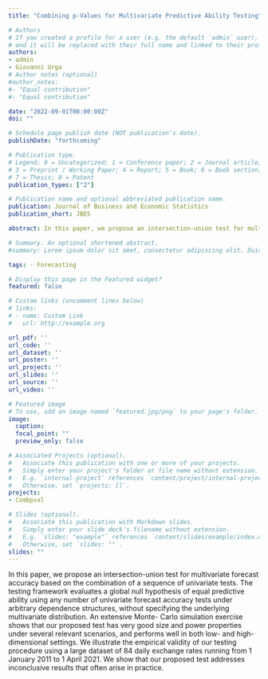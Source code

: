 ```yaml
---
title: "Combining p-Values for Multivariate Predictive Ability Testing"

# Authors
# If you created a profile for a user (e.g. the default `admin` user), write the username (folder name) here 
# and it will be replaced with their full name and linked to their profile.
authors:
- admin
- Giovanni Urga
# Author notes (optional)
#author_notes:
#- "Equal contribution"
#- "Equal contribution"

date: "2022-09-01T00:00:00Z"
doi: ""

# Schedule page publish date (NOT publication's date).
publishDate: "forthcoming"

# Publication type.
# Legend: 0 = Uncategorized; 1 = Conference paper; 2 = Journal article;
# 3 = Preprint / Working Paper; 4 = Report; 5 = Book; 6 = Book section;
# 7 = Thesis; 8 = Patent
publication_types: ["2"]

# Publication name and optional abbreviated publication name.
publication: Journal of Business and Economic Statistics
publication_short: JBES

abstract: In this paper, we propose an intersection-union test for multivariate forecast accuracy based on the combination of a sequence of univariate tests. The testing framework evaluates a global null hypothesis of equal predictive ability using any number of univariate forecast accuracy tests under arbitrary dependence structures, without specifying the underlying multivariate distribution. An extensive Monte-Carlo simulation exercise shows that our proposed test has very good size and power properties under several relevant scenarios, and performs well in both low- and high-dimensional settings. We illustrate the empirical validity of our testing procedure using a large dataset of 84 daily exchange rates running from 1 January 2011 to 1 April 2021. We show that our proposed test addresses inconclusive results that often arise in practice.

# Summary. An optional shortened abstract.
#summary: Lorem ipsum dolor sit amet, consectetur adipiscing elit. Duis posuere tellus ac convallis placerat. Proin tincidunt magna sed ex sollicitudin condimentum.

tags: - Forecasting

# Display this page in the Featured widget?
featured: false

# Custom links (uncomment lines below)
# links:
# - name: Custom Link
#   url: http://example.org

url_pdf: ''
url_code: ''
url_dataset: ''
url_poster: ''
url_project: ''
url_slides: ''
url_source: ''
url_video: ''

# Featured image
# To use, add an image named `featured.jpg/png` to your page's folder. 
image:
  caption: 
  focal_point: ""
  preview_only: false

# Associated Projects (optional).
#   Associate this publication with one or more of your projects.
#   Simply enter your project's folder or file name without extension.
#   E.g. `internal-project` references `content/project/internal-project/index.md`.
#   Otherwise, set `projects: []`.
projects:
- Combpval

# Slides (optional).
#   Associate this publication with Markdown slides.
#   Simply enter your slide deck's filename without extension.
#   E.g. `slides: "example"` references `content/slides/example/index.md`.
#   Otherwise, set `slides: ""`.
slides: ""
---
```


In this paper, we propose an intersection-union test for multivariate forecast
accuracy based on the combination of a sequence of univariate tests. The testing
framework evaluates a global null hypothesis of equal predictive ability using any
number of univariate forecast accuracy tests under arbitrary dependence structures,
without specifying the underlying multivariate distribution. An extensive Monte-
Carlo simulation exercise shows that our proposed test has very good size and power
properties under several relevant scenarios, and performs well in both low- and high-
dimensional settings. We illustrate the empirical validity of our testing procedure
using a large dataset of 84 daily exchange rates running from 1 January 2011 to 1
April 2021. We show that our proposed test addresses inconclusive results that often
arise in practice.